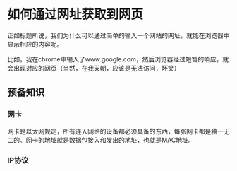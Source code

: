 # 如何通过网址获取到网页

正如标题所说，我们为什么可以通过简单的输入一个网站的网址，就能在浏览器中显示相应的内容呢。

比如，我在chrome中输入了www.google.com，然后浏览器经过短暂的响应，就会出现对应的网页（当然，在我天朝，应该是无法访问，坏笑）

## 预备知识

### 网卡

网卡是以太网规定，所有连入网络的设备都必须具备的东西，每张网卡都是独一无二的。网卡的地址就是数据包接入和发出的地址，也就是MAC地址。

### IP协议